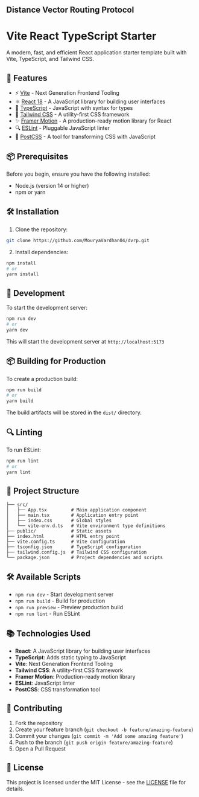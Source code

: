 ## Distance Vector Routing Protocol 
# Vite React TypeScript Starter

A modern, fast, and efficient React application starter template built with Vite, TypeScript, and Tailwind CSS.

## 🚀 Features

- ⚡️ [Vite](https://vitejs.dev/) - Next Generation Frontend Tooling
- ⚛️ [React 18](https://reactjs.org/) - A JavaScript library for building user interfaces
- 📝 [TypeScript](https://www.typescriptlang.org/) - JavaScript with syntax for types
- 🎨 [Tailwind CSS](https://tailwindcss.com/) - A utility-first CSS framework
- ✨ [Framer Motion](https://www.framer.com/motion/) - A production-ready motion library for React
- 🔍 [ESLint](https://eslint.org/) - Pluggable JavaScript linter
- 🎯 [PostCSS](https://postcss.org/) - A tool for transforming CSS with JavaScript

## 📦 Prerequisites

Before you begin, ensure you have the following installed:
- Node.js (version 14 or higher)
- npm or yarn

## 🛠️ Installation

1. Clone the repository:
```bash
git clone https://github.com/MouryaVardhan04/dvrp.git
```

2. Install dependencies:
```bash
npm install
# or
yarn install
```

## 🚀 Development

To start the development server:

```bash
npm run dev
# or
yarn dev
```

This will start the development server at `http://localhost:5173`

## 📦 Building for Production

To create a production build:

```bash
npm run build
# or
yarn build
```

The build artifacts will be stored in the `dist/` directory.

## 🔍 Linting

To run ESLint:

```bash
npm run lint
# or
yarn lint
```

## 🎯 Project Structure

```
├── src/
│   ├── App.tsx         # Main application component
│   ├── main.tsx        # Application entry point
│   ├── index.css       # Global styles
│   └── vite-env.d.ts   # Vite environment type definitions
├── public/             # Static assets
├── index.html          # HTML entry point
├── vite.config.ts      # Vite configuration
├── tsconfig.json       # TypeScript configuration
├── tailwind.config.js  # Tailwind CSS configuration
└── package.json        # Project dependencies and scripts
```

## 🛠️ Available Scripts

- `npm run dev` - Start development server
- `npm run build` - Build for production
- `npm run preview` - Preview production build
- `npm run lint` - Run ESLint

## 📚 Technologies Used

- **React**: A JavaScript library for building user interfaces
- **TypeScript**: Adds static typing to JavaScript
- **Vite**: Next Generation Frontend Tooling
- **Tailwind CSS**: A utility-first CSS framework
- **Framer Motion**: Production-ready motion library
- **ESLint**: JavaScript linter
- **PostCSS**: CSS transformation tool

## 🤝 Contributing

1. Fork the repository
2. Create your feature branch (`git checkout -b feature/amazing-feature`)
3. Commit your changes (`git commit -m 'Add some amazing feature'`)
4. Push to the branch (`git push origin feature/amazing-feature`)
5. Open a Pull Request

## 📝 License

This project is licensed under the MIT License - see the [LICENSE](LICENSE) file for details.
